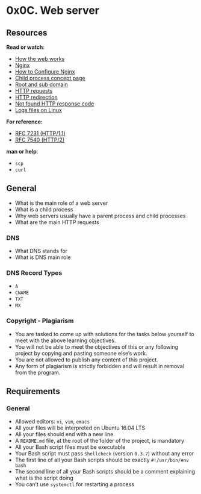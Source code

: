 # 0x0C. Web server

## Resources

**Read or watch**:

- [How the web works](https://intranet.alxswe.com/rltoken/6TI3HiyFdwrbXWKVF24Gxw "How the web works")
- [Nginx](https://intranet.alxswe.com/rltoken/vkVMGlaf39j2DWAQWzo6EA "Nginx")
- [How to Configure Nginx](https://intranet.alxswe.com/rltoken/zKrpVxWuUHVdW4URAjdFbw "How to Configure Nginx")
- [Child process concept page](https://intranet.alxswe.com/rltoken/Ar18u5sRis1fkvkVgzdcqg "Child process concept page")
- [Root and sub domain](https://intranet.alxswe.com/rltoken/xi3peVqYl02PfpHHHlCtxQ "Root and sub domain")
- [HTTP requests](https://intranet.alxswe.com/rltoken/sBrrP4EAmI3NoYjIgZrUhw "HTTP requests")
- [HTTP redirection](https://intranet.alxswe.com/rltoken/Eaa4ZuKvye941hTkP8VlBQ "HTTP redirection")
- [Not found HTTP response code](https://intranet.alxswe.com/rltoken/eJSp2QFTY6jqqNtz8OVDEw "Not found HTTP response code")
- [Logs files on Linux](https://intranet.alxswe.com/rltoken/7WMNY5CWD-CBrxmQrdmfPg "Logs files on Linux")

**For reference:**

- [RFC 7231 (HTTP/1.1)](https://intranet.alxswe.com/rltoken/BGa6RrS0dnM6EdBGS_ZDUw "RFC 7231 (HTTP/1.1)")
- [RFC 7540 (HTTP/2)](https://intranet.alxswe.com/rltoken/IZ2fyYn1qNZ9RXXsg5vG1g "RFC 7540 (HTTP/2)")

**man or help**:

- `scp`
- `curl`

## General

- What is the main role of a web server
- What is a child process
- Why web servers usually have a parent process and child processes
- What are the main HTTP requests

### DNS

- What DNS stands for
- What is DNS main role

### DNS Record Types

- `A`
- `CNAME`
- `TXT`
- `MX`

### Copyright - Plagiarism

- You are tasked to come up with solutions for the tasks below yourself to meet with the above learning objectives.
- You will not be able to meet the objectives of this or any following project by copying and pasting someone else’s work.
- You are not allowed to publish any content of this project.
- Any form of plagiarism is strictly forbidden and will result in removal from the program.

## Requirements

### General

- Allowed editors: `vi`, `vim`, `emacs`
- All your files will be interpreted on Ubuntu 16.04 LTS
- All your files should end with a new line
- A `README.md` file, at the root of the folder of the project, is mandatory
- All your Bash script files must be executable
- Your Bash script must pass `Shellcheck` (version `0.3.7`) without any error
- The first line of all your Bash scripts should be exactly `#!/usr/bin/env bash`
- The second line of all your Bash scripts should be a comment explaining what is the script doing
- You can’t use `systemctl` for restarting a process
